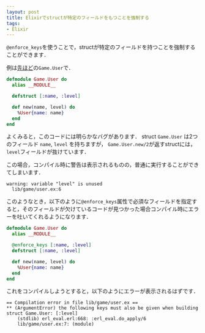 ```yaml
---
layout: post
title: Elixirでstructが特定のフィールドをもつことを強制する
tags:
- Elixir
---
```


`@enforce_keys`を使うことで，structが特定のフィールドを持つことを強制することができます．

例は[先ほど](/2018/01/12/02-alias-myself.html)の`Game.User`で．

```elixir
defmodule Game.User do
  alias __MODULE__

  defstruct [:name, :level]

  def new(name, level) do
    %User{name: name}
  end
end
```

よくみると，このコードには明らかなバグがあります．
struct `Game.User` は2つのフィールド `name`, `level` を持ちますが， `Game.User.new/2`が返すstructには，`level`フィールドが抜けています．

この場合，コンパイル時に警告は表示されるものの，普通に実行することができてしまいます．

```
warning: variable "level" is unused
  lib/game/user.ex:6
```


このようなとき，以下のように`@enforce_keys`属性で必須なフィールドを指定すると，そのフィールドが欠けているコードが見つかった場合コンパイル時にエラーを吐いてくれるようになります．

```elixir
defmodule Game.User do
  alias __MODULE__

  @enforce_keys [:name, :level]
  defstruct [:name, :level]

  def new(name, level) do
    %User{name: name}
  end
end
```

これをコンパイルしようとすると，以下のようにエラーが表示されるはずです．

```
== Compilation error in file lib/game/user.ex ==
** (ArgumentError) the following keys must also be given when building struct Game.User: [:level]
    (stdlib) erl_eval.erl:668: :erl_eval.do_apply/6
    lib/game/user.ex:7: (module)
```
